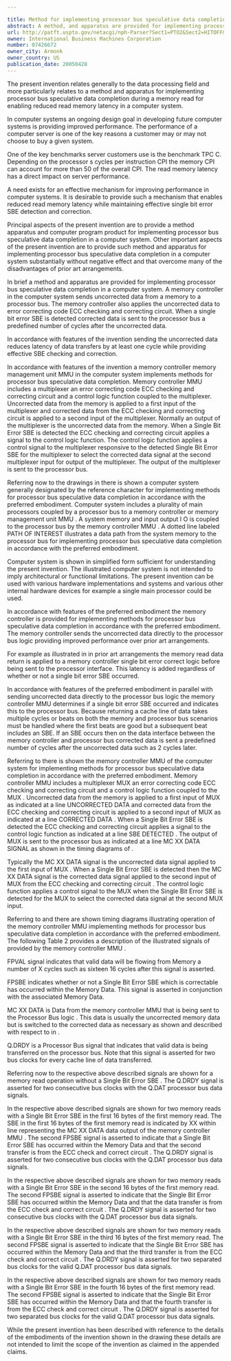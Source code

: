 ```yaml
---

title: Method for implementing processor bus speculative data completion
abstract: A method, and apparatus are provided for implementing processor bus speculative data completion in a computer system. A memory controller in the computer system sends uncorrected data from a memory to a processor bus. The memory controller also applies the uncorrected data to error correcting code (ECC) checking and correcting circuit. When a single bit error (SBE) is detected, corrected data is sent to the processor bus a predefined number of cycles after the uncorrected data.
url: http://patft.uspto.gov/netacgi/nph-Parser?Sect1=PTO2&Sect2=HITOFF&p=1&u=%2Fnetahtml%2FPTO%2Fsearch-adv.htm&r=1&f=G&l=50&d=PALL&S1=07426672&OS=07426672&RS=07426672
owner: International Business Machines Corporation
number: 07426672
owner_city: Armonk
owner_country: US
publication_date: 20050428
---
```

The present invention relates generally to the data processing field and more particularly relates to a method and apparatus for implementing processor bus speculative data completion during a memory read for enabling reduced read memory latency in a computer system.

In computer systems an ongoing design goal in developing future computer systems is providing improved performance. The performance of a computer server is one of the key reasons a customer may or may not choose to buy a given system.

One of the key benchmarks server customers use is the benchmark TPC C. Depending on the processor s cycles per instruction CPI the memory CPI can account for more than 50 of the overall CPI. The read memory latency has a direct impact on server performance.

A need exists for an effective mechanism for improving performance in computer systems. It is desirable to provide such a mechanism that enables reduced read memory latency while maintaining effective single bit error SBE detection and correction.

Principal aspects of the present invention are to provide a method apparatus and computer program product for implementing processor bus speculative data completion in a computer system. Other important aspects of the present invention are to provide such method and apparatus for implementing processor bus speculative data completion in a computer system substantially without negative effect and that overcome many of the disadvantages of prior art arrangements.

In brief a method and apparatus are provided for implementing processor bus speculative data completion in a computer system. A memory controller in the computer system sends uncorrected data from a memory to a processor bus. The memory controller also applies the uncorrected data to error correcting code ECC checking and correcting circuit. When a single bit error SBE is detected corrected data is sent to the processor bus a predefined number of cycles after the uncorrected data.

In accordance with features of the invention sending the uncorrected data reduces latency of data transfers by at least one cycle while providing effective SBE checking and correction.

In accordance with features of the invention a memory controller memory management unit MMU in the computer system implements methods for processor bus speculative data completion. Memory controller MMU includes a multiplexer an error correcting code ECC checking and correcting circuit and a control logic function coupled to the multiplexer. Uncorrected data from the memory is applied to a first input of the multiplexer and corrected data from the ECC checking and correcting circuit is applied to a second input of the multiplexer. Normally an output of the multiplexer is the uncorrected data from the memory. When a Single Bit Error SBE is detected the ECC checking and correcting circuit applies a signal to the control logic function. The control logic function applies a control signal to the multiplexer responsive to the detected Single Bit Error SBE for the multiplexer to select the corrected data signal at the second multiplexer input for output of the multiplexer. The output of the multiplexer is sent to the processor bus.

Referring now to the drawings in there is shown a computer system generally designated by the reference character for implementing methods for processor bus speculative data completion in accordance with the preferred embodiment. Computer system includes a plurality of main processors coupled by a processor bus to a memory controller or memory management unit MMU . A system memory and input output I O is coupled to the processor bus by the memory controller MMU . A dotted line labeled PATH OF INTEREST illustrates a data path from the system memory to the processor bus for implementing processor bus speculative data completion in accordance with the preferred embodiment.

Computer system is shown in simplified form sufficient for understanding the present invention. The illustrated computer system is not intended to imply architectural or functional limitations. The present invention can be used with various hardware implementations and systems and various other internal hardware devices for example a single main processor could be used.

In accordance with features of the preferred embodiment the memory controller is provided for implementing methods for processor bus speculative data completion in accordance with the preferred embodiment. The memory controller sends the uncorrected data directly to the processor bus logic providing improved performance over prior art arrangements.

For example as illustrated in in prior art arrangements the memory read data return is applied to a memory controller single bit error correct logic before being sent to the processor interface. This latency is added regardless of whether or not a single bit error SBE occurred.

In accordance with features of the preferred embodiment in parallel with sending uncorrected data directly to the processor bus logic the memory controller MMU determines if a single bit error SBE occurred and indicates this to the processor bus. Because returning a cache line of data takes multiple cycles or beats on both the memory and processor bus scenarios must be handled where the first beats are good but a subsequent beat includes an SBE. If an SBE occurs then on the data interface between the memory controller and processor bus corrected data is sent a predefined number of cycles after the uncorrected data such as 2 cycles later.

Referring to there is shown the memory controller MMU of the computer system for implementing methods for processor bus speculative data completion in accordance with the preferred embodiment. Memory controller MMU includes a multiplexer MUX an error correcting code ECC checking and correcting circuit and a control logic function coupled to the MUX . Uncorrected data from the memory is applied to a first input of MUX as indicated at a line UNCORRECTED DATA and corrected data from the ECC checking and correcting circuit is applied to a second input of MUX as indicated at a line CORRECTED DATA . When a Single Bit Error SBE is detected the ECC checking and correcting circuit applies a signal to the control logic function as indicated at a line SBE DETECTED . The output of MUX is sent to the processor bus as indicated at a line MC XX DATA SIGNAL as shown in the timing diagrams of .

Typically the MC XX DATA signal is the uncorrected data signal applied to the first input of MUX . When a Single Bit Error SBE is detected then the MC XX DATA signal is the corrected data signal applied to the second input of MUX from the ECC checking and correcting circuit . The control logic function applies a control signal to the MUX when the Single Bit Error SBE is detected for the MUX to select the corrected data signal at the second MUX input.

Referring to and there are shown timing diagrams illustrating operation of the memory controller MMU implementing methods for processor bus speculative data completion in accordance with the preferred embodiment. The following Table 2 provides a description of the illustrated signals of provided by the memory controller MMU .

FPVAL signal indicates that valid data will be flowing from Memory a number of X cycles such as sixteen 16 cycles after this signal is asserted.

FPSBE indicates whether or not a Single Bit Error SBE which is correctable has occurred within the Memory Data. This signal is asserted in conjunction with the associated Memory Data.

MC XX DATA is Data from the memory controller MMU that is being sent to the Processor Bus logic . This data is usually the uncorrected memory data but is switched to the corrected data as necessary as shown and described with respect to in .

Q.DRDY is a Processor Bus signal that indicates that valid data is being transferred on the processor bus. Note that this signal is asserted for two bus clocks for every cache line of data transferred.

Referring now to the respective above described signals are shown for a memory read operation without a Single Bit Error SBE . The Q.DRDY signal is asserted for two consecutive bus clocks with the Q.DAT processor bus data signals.

In the respective above described signals are shown for two memory reads with a Single Bit Error SBE in the first 16 bytes of the first memory read. The SBE in the first 16 bytes of the first memory read is indicated by XX within line representing the MC XX DATA data output of the memory controller MMU . The second FPSBE signal is asserted to indicate that a Single Bit Error SBE has occurred within the Memory Data and that the second transfer is from the ECC check and correct circuit . The Q.DRDY signal is asserted for two consecutive bus clocks with the Q.DAT processor bus data signals.

In the respective above described signals are shown for two memory reads with a Single Bit Error SBE in the second 16 bytes of the first memory read. The second FPSBE signal is asserted to indicate that the Single Bit Error SBE has occurred within the Memory Data and that the data transfer is from the ECC check and correct circuit . The Q.DRDY signal is asserted for two consecutive bus clocks with the Q.DAT processor bus data signals.

In the respective above described signals are shown for two memory reads with a Single Bit Error SBE in the third 16 bytes of the first memory read. The second FPSBE signal is asserted to indicate that the Single Bit Error SBE has occurred within the Memory Data and that the third transfer is from the ECC check and correct circuit . The Q.DRDY signal is asserted for two separated bus clocks for the valid Q.DAT processor bus data signals.

In the respective above described signals are shown for two memory reads with a Single Bit Error SBE in the fourth 16 bytes of the first memory read. The second FPSBE signal is asserted to indicate that the Single Bit Error SBE has occurred within the Memory Data and that the fourth transfer is from the ECC check and correct circuit . The Q.DRDY signal is asserted for two separated bus clocks for the valid Q.DAT processor bus data signals.

While the present invention has been described with reference to the details of the embodiments of the invention shown in the drawing these details are not intended to limit the scope of the invention as claimed in the appended claims.

